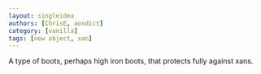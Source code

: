 ```yaml
---
layout: singleidea
authors: [ChrisE, aosdict]
category: [vanilla]
tags: [new object, xan]
---
```

A type of boots, perhaps high iron boots, that protects fully against xans.
